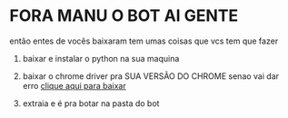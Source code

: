 # FORA MANU O BOT AI GENTE


então entes de vocês baixaram tem umas coisas que vcs tem que fazer

1. baixar e instalar o python na sua maquina

2. baixar o chrome driver pra SUA VERSÃO DO CHROME senao vai dar erro  [clique aqui para baixar](http://chromedriver.chromium.org/downloads)
   
3. extraia e é pra botar na pasta do bot